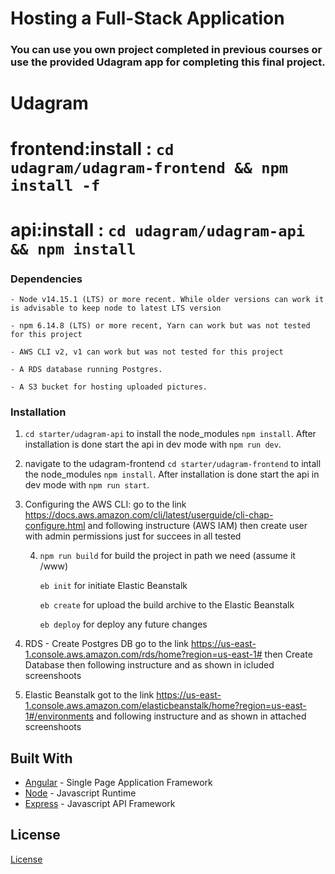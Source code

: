 # Hosting a Full-Stack Application

### **You can use you own project completed in previous courses or use the provided Udagram app for completing this final project.**

# Udagram

# frontend:install : `cd udagram/udagram-frontend && npm install -f`

# api:install : `cd udagram/udagram-api && npm install `

### Dependencies

```
- Node v14.15.1 (LTS) or more recent. While older versions can work it is advisable to keep node to latest LTS version

- npm 6.14.8 (LTS) or more recent, Yarn can work but was not tested for this project

- AWS CLI v2, v1 can work but was not tested for this project

- A RDS database running Postgres.

- A S3 bucket for hosting uploaded pictures.

```

### Installation

1.  `cd starter/udagram-api` to install the node_modules `npm install`.
    After installation is done start the api in dev mode with `npm run dev`.
2.  navigate to the udagram-frontend `cd starter/udagram-frontend` to intall the node_modules `npm install`.
    After installation is done start the api in dev mode with `npm run start`.

3.  Configuring the AWS CLI:
    go to the link
    https://docs.aws.amazon.com/cli/latest/userguide/cli-chap-configure.html
    and following instructure
    (AWS IAM)
    then create user with admin permissions just for succees in all tested

    4. `npm run build` for build the project in path we need (assume it /www)

       `eb init` for initiate Elastic Beanstalk

       `eb create` for upload the build archive to the Elastic Beanstalk

       `eb deploy` for deploy any future changes

4.  RDS - Create Postgres DB
    go to the link
    https://us-east-1.console.aws.amazon.com/rds/home?region=us-east-1#
    then Create Database
    then following instructure and as shown in icluded screenshoots

5.  Elastic Beanstalk
    got to the link
    https://us-east-1.console.aws.amazon.com/elasticbeanstalk/home?region=us-east-1#/environments
    and following instructure and as shown in attached screenshoots

## Built With

- [Angular](https://angular.io/) - Single Page Application Framework
- [Node](https://nodejs.org) - Javascript Runtime
- [Express](https://expressjs.com/) - Javascript API Framework

## License

[License](LICENSE.txt)
